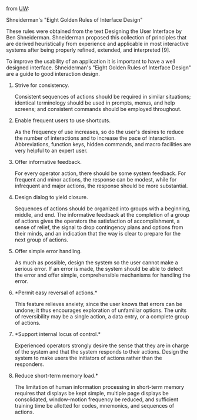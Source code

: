 from [UW](http://faculty.washington.edu/jtenenbg/courses/360/f04/sessions/schneidermanGoldenRules.html):

Shneiderman's "Eight Golden Rules of Interface Design"



These rules were obtained from the text Designing the User Interface by Ben Shneiderman. Shneiderman proposed this collection of principles that are derived heuristically from experience and applicable in most interactive systems after being properly refined, extended, and interpreted [9].

To improve the usability of an application it is important to have a well designed interface. Shneiderman's "Eight Golden Rules of Interface Design" are a guide to good interaction design.



<ol>

  <li> Strive for consistency.<p>

Consistent sequences of actions should be required in similar situations; identical terminology should be used in prompts, menus, and help screens; and consistent commands should be employed throughout.

  <li> Enable frequent users to use shortcuts.<p>

As the frequency of use increases, so do the user's desires to reduce the number of interactions and to increase the pace of interaction. Abbreviations, function keys, hidden commands, and macro facilities are very helpful to an expert user.

  <li> Offer informative feedback.<p>

For every operator action, there should be some system feedback. For frequent and minor actions, the response can be modest, while for infrequent and major actions, the response should be more substantial.

  <li> Design dialog to yield closure.<p>

Sequences of actions should be organized into groups with a beginning, middle, and end. The informative feedback at the completion of a group of actions gives the operators the satisfaction of accomplishment, a sense of relief, the signal to drop contingency plans and options from their minds, and an indication that the way is clear to prepare for the next group of actions.

  <li> Offer simple error handling.<p>

As much as possible, design the system so the user cannot make a serious error. If an error is made, the system should be able to detect the error and offer simple, comprehensible mechanisms for handling the error.

  <li> *Permit easy reversal of actions.*<p>

This feature relieves anxiety, since the user knows that errors can be undone; it thus encourages exploration of unfamiliar options. The units of reversibility may be a single action, a data entry, or a complete group of actions.

  <li> *Support internal locus of control.*<p>

Experienced operators strongly desire the sense that they are in charge of the system and that the system responds to their actions. Design the system to make users the initiators of actions rather than the responders.

  <li> Reduce short-term memory load.*<p>

The limitation of human information processing in short-term memory requires that displays be kept simple, multiple page displays be consolidated, window-motion frequency be reduced, and sufficient training time be allotted for codes, mnemonics, and sequences of actions.

</ol>


